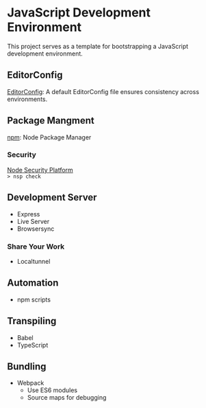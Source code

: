 # JavaScript Development Environment
This project serves as a template for bootstrapping a JavaScript development environment.

## EditorConfig
[EditorConfig](https://www.editorconfig.org): A default EditorConfig file ensures consistency across environments.

## Package Mangment
[npm](https://www.npmjs.com/): Node Package Manager

### Security
[Node Security Platform](https://nodesecurity.io/)  
`> nsp check`

## Development Server
* Express
* Live Server
* Browsersync

### Share Your Work
* Localtunnel

## Automation
* npm scripts

## Transpiling
* Babel
* TypeScript

## Bundling
* Webpack
  * Use ES6 modules
  * Source maps for debugging